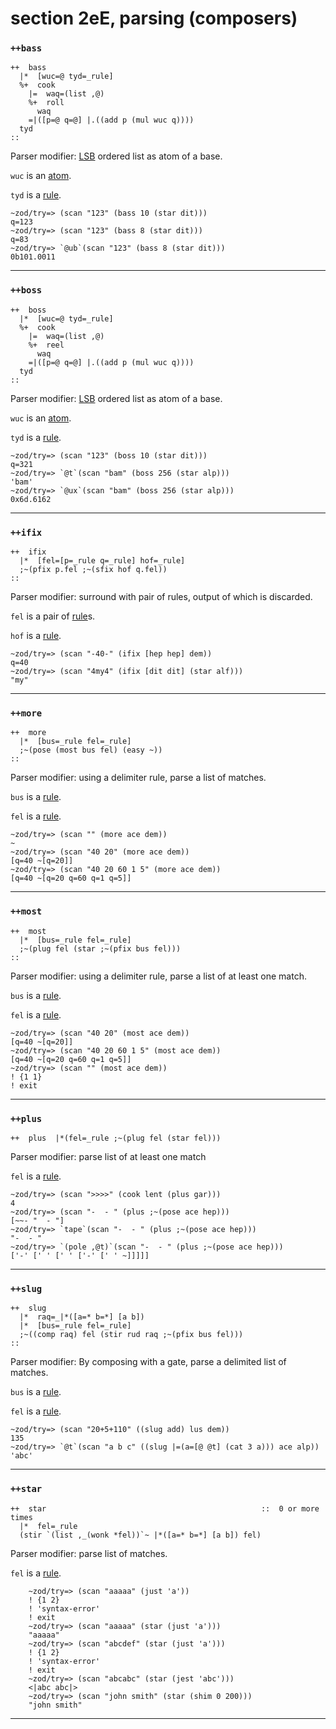 section 2eE, parsing (composers)
================================

### `++bass`

    ++  bass
      |*  [wuc=@ tyd=_rule]
      %+  cook
        |=  waq=(list ,@)
        %+  roll
          waq
        =|([p=@ q=@] |.((add p (mul wuc q))))
      tyd
    ::

Parser modifier:
[LSB](http://en.wikipedia.org/wiki/Least_significant_bit) ordered list
as atom of a base.

`wuc` is an [atom]().

`tyd` is a [rule]().

    ~zod/try=> (scan "123" (bass 10 (star dit)))
    q=123
    ~zod/try=> (scan "123" (bass 8 (star dit)))
    q=83
    ~zod/try=> `@ub`(scan "123" (bass 8 (star dit)))
    0b101.0011

------------------------------------------------------------------------

### `++boss`

    ++  boss
      |*  [wuc=@ tyd=_rule]
      %+  cook
        |=  waq=(list ,@)
        %+  reel
          waq
        =|([p=@ q=@] |.((add p (mul wuc q))))
      tyd
    ::

Parser modifier:
[LSB](http://en.wikipedia.org/wiki/Least_significant_bit) ordered list
as atom of a base.

`wuc` is an [atom]().

`tyd` is a [rule]().

    ~zod/try=> (scan "123" (boss 10 (star dit)))
    q=321
    ~zod/try=> `@t`(scan "bam" (boss 256 (star alp)))
    'bam'
    ~zod/try=> `@ux`(scan "bam" (boss 256 (star alp)))
    0x6d.6162

------------------------------------------------------------------------

### `++ifix`

    ++  ifix
      |*  [fel=[p=_rule q=_rule] hof=_rule]
      ;~(pfix p.fel ;~(sfix hof q.fel))
    ::

Parser modifier: surround with pair of rules, output of which is
discarded.

`fel` is a pair of [rule]()s.

`hof` is a [rule]().

    ~zod/try=> (scan "-40-" (ifix [hep hep] dem))
    q=40
    ~zod/try=> (scan "4my4" (ifix [dit dit] (star alf)))
    "my"

------------------------------------------------------------------------

### `++more`

    ++  more
      |*  [bus=_rule fel=_rule]
      ;~(pose (most bus fel) (easy ~))
    ::

Parser modifier: using a delimiter rule, parse a list of matches.

`bus` is a [rule]().

`fel` is a [rule]().

    ~zod/try=> (scan "" (more ace dem))
    ~
    ~zod/try=> (scan "40 20" (more ace dem))
    [q=40 ~[q=20]]
    ~zod/try=> (scan "40 20 60 1 5" (more ace dem))
    [q=40 ~[q=20 q=60 q=1 q=5]]

------------------------------------------------------------------------

### `++most`

    ++  most
      |*  [bus=_rule fel=_rule]
      ;~(plug fel (star ;~(pfix bus fel)))
    ::

Parser modifier: using a delimiter rule, parse a list of at least one
match.

`bus` is a [rule]().

`fel` is a [rule]().

    ~zod/try=> (scan "40 20" (most ace dem))
    [q=40 ~[q=20]]
    ~zod/try=> (scan "40 20 60 1 5" (most ace dem))
    [q=40 ~[q=20 q=60 q=1 q=5]]
    ~zod/try=> (scan "" (most ace dem))
    ! {1 1}
    ! exit

------------------------------------------------------------------------

### `++plus`

    ++  plus  |*(fel=_rule ;~(plug fel (star fel)))

Parser modifier: parse list of at least one match

`fel` is a [rule]().

    ~zod/try=> (scan ">>>>" (cook lent (plus gar)))
    4
    ~zod/try=> (scan "-  - " (plus ;~(pose ace hep)))
    [~~- "  - "]
    ~zod/try=> `tape`(scan "-  - " (plus ;~(pose ace hep)))
    "-  - "
    ~zod/try=> `(pole ,@t)`(scan "-  - " (plus ;~(pose ace hep)))
    ['-' [' ' [' ' ['-' [' ' ~]]]]]

------------------------------------------------------------------------

### `++slug`

    ++  slug
      |*  raq=_|*([a=* b=*] [a b])
      |*  [bus=_rule fel=_rule]
      ;~((comp raq) fel (stir rud raq ;~(pfix bus fel)))
    ::

Parser modifier: By composing with a gate, parse a delimited list of
matches.

`bus` is a [rule]().

`fel` is a [rule]().

    ~zod/try=> (scan "20+5+110" ((slug add) lus dem))
    135
    ~zod/try=> `@t`(scan "a b c" ((slug |=(a=[@ @t] (cat 3 a))) ace alp))
    'abc'

------------------------------------------------------------------------

### `++star`

    ++  star                                                ::  0 or more times
      |*  fel=_rule
      (stir `(list ,_(wonk *fel))`~ |*([a=* b=*] [a b]) fel)

Parser modifier: parse list of matches.

`fel` is a [rule]().

        ~zod/try=> (scan "aaaaa" (just 'a'))
        ! {1 2}
        ! 'syntax-error'
        ! exit
        ~zod/try=> (scan "aaaaa" (star (just 'a')))
        "aaaaa"
        ~zod/try=> (scan "abcdef" (star (just 'a')))
        ! {1 2}
        ! 'syntax-error'
        ! exit
        ~zod/try=> (scan "abcabc" (star (jest 'abc')))
        <|abc abc|>
        ~zod/try=> (scan "john smith" (star (shim 0 200)))
        "john smith"

------------------------------------------------------------------------
